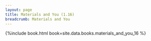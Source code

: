 ```yaml
---
layout: page
title: Materials and You (1.16)
breadcrumb: Materials and You
---
```


{%include book.html book=site.data.books.materials_and_you_16 %}